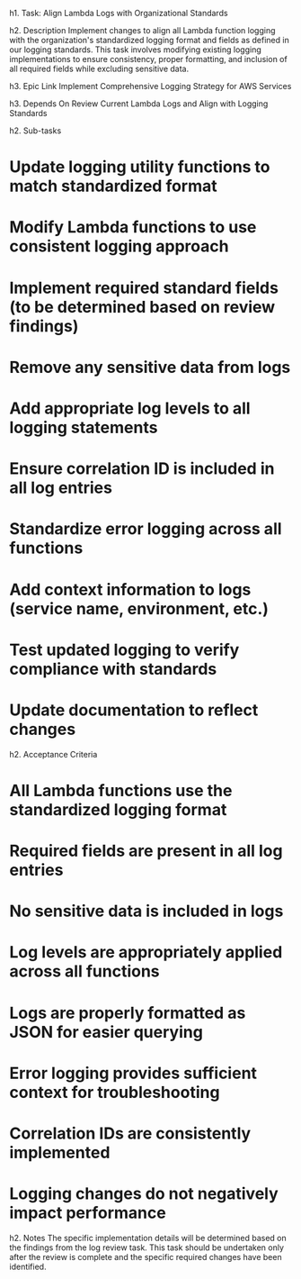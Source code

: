 h1. Task: Align Lambda Logs with Organizational Standards

h2. Description
Implement changes to align all Lambda function logging with the organization's standardized logging format and fields as defined in our logging standards. This task involves modifying existing logging implementations to ensure consistency, proper formatting, and inclusion of all required fields while excluding sensitive data.

h3. Epic Link
Implement Comprehensive Logging Strategy for AWS Services

h3. Depends On
Review Current Lambda Logs and Align with Logging Standards

h2. Sub-tasks
# Update logging utility functions to match standardized format
# Modify Lambda functions to use consistent logging approach
# Implement required standard fields (to be determined based on review findings)
# Remove any sensitive data from logs
# Add appropriate log levels to all logging statements
# Ensure correlation ID is included in all log entries
# Standardize error logging across all functions
# Add context information to logs (service name, environment, etc.)
# Test updated logging to verify compliance with standards
# Update documentation to reflect changes

h2. Acceptance Criteria
# All Lambda functions use the standardized logging format
# Required fields are present in all log entries
# No sensitive data is included in logs
# Log levels are appropriately applied across all functions
# Logs are properly formatted as JSON for easier querying
# Error logging provides sufficient context for troubleshooting
# Correlation IDs are consistently implemented
# Logging changes do not negatively impact performance

h2. Notes
The specific implementation details will be determined based on the findings from the log review task. This task should be undertaken only after the review is complete and the specific required changes have been identified.